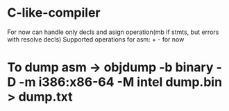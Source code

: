 # C-like-compiler

For now can handle only decls and asign operation(mb if stmts, but errors with resolve decls)
Supported operations for asm: + - for now
# To dump asm -> objdump -b binary -D -m i386:x86-64 -M intel dump.bin > dump.txt
